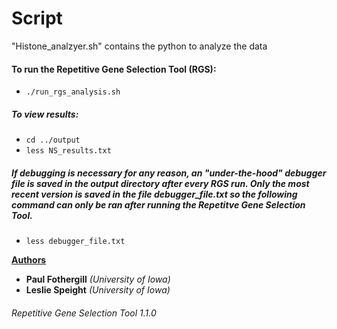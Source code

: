 # Script 
"Histone_analzyer.sh" contains the python to analyze the data
#### To run the Repetitive Gene Selection Tool (RGS):
- ```./run_rgs_analysis.sh```

##### To view results:
- ```cd ../output```
- ```less NS_results.txt```

##### If debugging is necessary for any reason, an "under-the-hood" debugger file is saved in the output directory after every RGS run. Only the most recent version is saved in the file debugger_file.txt so the following command can only be ran **after** running the Repetitve Gene Selection Tool.

- ```less debugger_file.txt``` 

<span style="text-decoration: underline">**Authors**</span>
+ **Paul Fothergill** *(University of Iowa)*
+ **Leslie Speight** *(University of Iowa)*

###### *Repetitive Gene Selection Tool 1.1.0*
